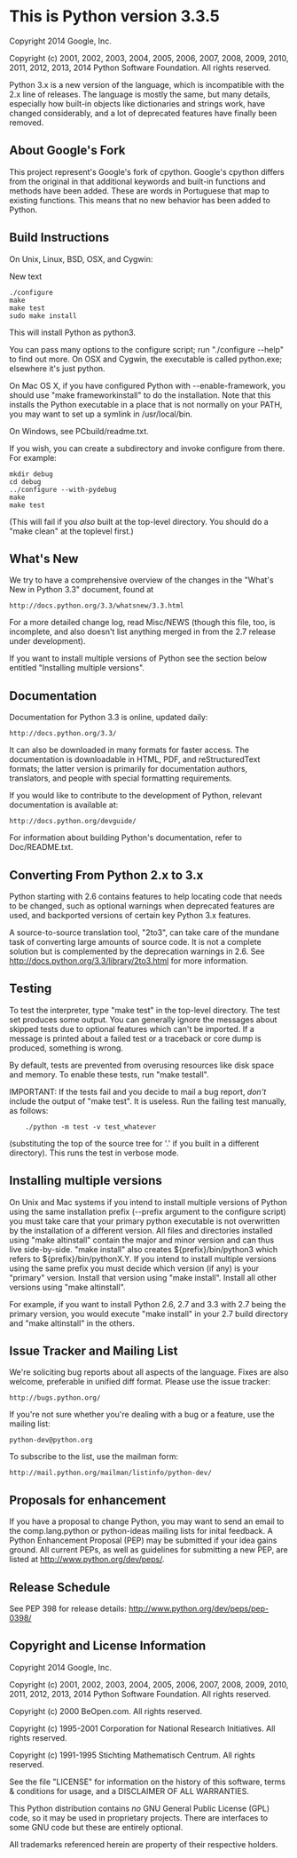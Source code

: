 This is Python version 3.3.5
============================

Copyright 2014 Google, Inc.

Copyright (c) 2001, 2002, 2003, 2004, 2005, 2006, 2007, 2008, 2009, 2010, 2011,
2012, 2013, 2014 Python Software Foundation.  All rights reserved.

Python 3.x is a new version of the language, which is incompatible with the 2.x
line of releases.  The language is mostly the same, but many details, especially
how built-in objects like dictionaries and strings work, have changed
considerably, and a lot of deprecated features have finally been removed.


About Google's Fork
-------------------

This project represent's Google's fork of cpython. Google's cpython differs from the original in that additional keywords and built-in functions and methods have been added. These are words in Portuguese that map to existing functions. This means that no new behavior has been added to Python.


Build Instructions
------------------

On Unix, Linux, BSD, OSX, and Cygwin:

New text

    ./configure
    make
    make test
    sudo make install

This will install Python as python3.

You can pass many options to the configure script; run "./configure --help" to
find out more.  On OSX and Cygwin, the executable is called python.exe;
elsewhere it's just python.

On Mac OS X, if you have configured Python with --enable-framework, you should
use "make frameworkinstall" to do the installation.  Note that this installs the
Python executable in a place that is not normally on your PATH, you may want to
set up a symlink in /usr/local/bin.

On Windows, see PCbuild/readme.txt.

If you wish, you can create a subdirectory and invoke configure from there.  For
example:

    mkdir debug
    cd debug
    ../configure --with-pydebug
    make
    make test

(This will fail if you *also* built at the top-level directory.  You should do a
"make clean" at the toplevel first.)


What's New
----------

We try to have a comprehensive overview of the changes in the "What's New in
Python 3.3" document, found at

    http://docs.python.org/3.3/whatsnew/3.3.html

For a more detailed change log, read Misc/NEWS (though this file, too, is
incomplete, and also doesn't list anything merged in from the 2.7 release under
development).

If you want to install multiple versions of Python see the section below
entitled "Installing multiple versions".


Documentation
-------------

Documentation for Python 3.3 is online, updated daily:

    http://docs.python.org/3.3/

It can also be downloaded in many formats for faster access.  The documentation
is downloadable in HTML, PDF, and reStructuredText formats; the latter version
is primarily for documentation authors, translators, and people with special
formatting requirements.

If you would like to contribute to the development of Python, relevant
documentation is available at:

    http://docs.python.org/devguide/

For information about building Python's documentation, refer to Doc/README.txt.


Converting From Python 2.x to 3.x
---------------------------------

Python starting with 2.6 contains features to help locating code that needs to
be changed, such as optional warnings when deprecated features are used, and
backported versions of certain key Python 3.x features.

A source-to-source translation tool, "2to3", can take care of the mundane task
of converting large amounts of source code.  It is not a complete solution but
is complemented by the deprecation warnings in 2.6.  See
http://docs.python.org/3.3/library/2to3.html for more information.


Testing
-------

To test the interpreter, type "make test" in the top-level directory.  The test
set produces some output.  You can generally ignore the messages about skipped
tests due to optional features which can't be imported.  If a message is printed
about a failed test or a traceback or core dump is produced, something is wrong.

By default, tests are prevented from overusing resources like disk space and
memory.  To enable these tests, run "make testall".

IMPORTANT: If the tests fail and you decide to mail a bug report, *don't*
include the output of "make test".  It is useless.  Run the failing test
manually, as follows:

        ./python -m test -v test_whatever

(substituting the top of the source tree for '.' if you built in a different
directory).  This runs the test in verbose mode.


Installing multiple versions
----------------------------

On Unix and Mac systems if you intend to install multiple versions of Python
using the same installation prefix (--prefix argument to the configure script)
you must take care that your primary python executable is not overwritten by the
installation of a different version.  All files and directories installed using
"make altinstall" contain the major and minor version and can thus live
side-by-side.  "make install" also creates ${prefix}/bin/python3 which refers to
${prefix}/bin/pythonX.Y.  If you intend to install multiple versions using the
same prefix you must decide which version (if any) is your "primary" version.
Install that version using "make install".  Install all other versions using
"make altinstall".

For example, if you want to install Python 2.6, 2.7 and 3.3 with 2.7 being the
primary version, you would execute "make install" in your 2.7 build directory
and "make altinstall" in the others.


Issue Tracker and Mailing List
------------------------------

We're soliciting bug reports about all aspects of the language.  Fixes are also
welcome, preferable in unified diff format.  Please use the issue tracker:

    http://bugs.python.org/

If you're not sure whether you're dealing with a bug or a feature, use the
mailing list:

    python-dev@python.org

To subscribe to the list, use the mailman form:

    http://mail.python.org/mailman/listinfo/python-dev/


Proposals for enhancement
-------------------------

If you have a proposal to change Python, you may want to send an email to the
comp.lang.python or python-ideas mailing lists for inital feedback.  A Python
Enhancement Proposal (PEP) may be submitted if your idea gains ground.  All
current PEPs, as well as guidelines for submitting a new PEP, are listed at
http://www.python.org/dev/peps/.


Release Schedule
----------------

See PEP 398 for release details: http://www.python.org/dev/peps/pep-0398/


Copyright and License Information
---------------------------------

Copyright 2014 Google, Inc.

Copyright (c) 2001, 2002, 2003, 2004, 2005, 2006, 2007, 2008, 2009, 2010, 2011,
2012, 2013, 2014 Python Software Foundation.  All rights reserved.

Copyright (c) 2000 BeOpen.com.  All rights reserved.

Copyright (c) 1995-2001 Corporation for National Research Initiatives.  All
rights reserved.

Copyright (c) 1991-1995 Stichting Mathematisch Centrum.  All rights reserved.

See the file "LICENSE" for information on the history of this software, terms &
conditions for usage, and a DISCLAIMER OF ALL WARRANTIES.

This Python distribution contains *no* GNU General Public License (GPL) code, so
it may be used in proprietary projects.  There are interfaces to some GNU code
but these are entirely optional.

All trademarks referenced herein are property of their respective holders.
